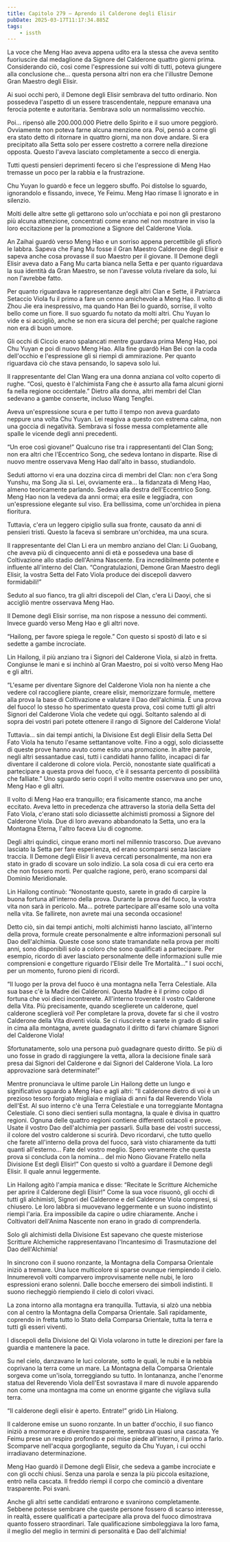 ```yaml
---
title: Capitolo 279 – Aprendo il Calderone degli Elisir
pubDate: 2025-03-17T11:17:34.885Z
tags:
    - issth
---
```



La voce che Meng Hao aveva appena udito era la stessa che aveva sentito fuoriuscire dal medaglione da Signore del Calderone quattro giorni prima. Considerando ciò, così come l'espressione sui volti di tutti, poteva giungere alla conclusione che... questa persona altri non era che l'illustre Demone Gran Maestro degli Elisir.


Ai suoi occhi però, il Demone degli Elisir sembrava del tutto ordinario. Non possedeva l'aspetto di un essere trascendentale, neppure emanava una ferocia potente e autoritaria. Sembrava solo un normalissimo vecchio.


Poi... ripensò alle 200.000.000 Pietre dello Spirito e il suo umore peggiorò. Ovviamente non poteva farne alcuna menzione ora. Poi, pensò a come gli era stato detto di ritornare in quattro giorni, ma non dove andare. Si era precipitato alla Setta solo per essere costretto a correre nella direzione opposta. Questo l'aveva lasciato completamente a secco di energia.


Tutti questi pensieri deprimenti fecero sì che l'espressione di Meng Hao tremasse un poco per la rabbia e la frustrazione.


Chu Yuyan lo guardò e fece un leggero sbuffo. Poi distolse lo sguardo, ignorandolo e fissando, invece, Ye Feimu. Meng Hao rimase lì ignorato e in silenzio.


Molti delle altre sette gli gettarono solo un'occhiata e poi non gli prestarono più alcuna attenzione, concentrati come erano nel non mostrare in viso la loro eccitazione per la promozione a Signore del Calderone Viola.


An Zaihai guardò verso Meng Hao e un sorriso appena percettibile gli sfiorò le labbra. Sapeva che Fang Mu fosse il Gran Maestro Calderone degli Elisir e sapeva anche cosa provasse il suo Maestro per il giovane. Il Demone degli Elisir aveva dato a Fang Mu carta bianca nella Setta e per quanto riguardava la sua identità da Gran Maestro, se non l'avesse voluta rivelare da solo, lui non l'avrebbe fatto.


Per quanto riguardava le rappresentanze degli altri Clan e Sette, il Patriarca Setaccio Viola fu il primo a fare un cenno amichevole a Meng Hao. Il volto di Zhou Jie era inespressivo, ma quando Han Bei lo guardò, sorrise, il volto bello come un fiore. Il suo sguardo fu notato da molti altri. Chu Yuyan lo vide e si accigliò, anche se non era sicura del perché; per qualche ragione non era di buon umore.


Gli occhi di Ciccio erano spalancati mentre guardava prima Meng Hao, poi Chu Yuyan e poi di nuovo Meng Hao. Alla fine guardò Han Bei con la coda dell'occhio e l'espressione gli si riempì di ammirazione. Per quanto riguardava ciò che stava pensando, lo sapeva solo lui.


Il rappresentante del Clan Wang era una donna anziana col volto coperto di rughe. “Così, questo è l'alchimista Fang che è assurto alla fama alcuni giorni fa nella regione occidentale.” Dietro alla donna, altri membri del Clan sedevano a gambe conserte, incluso Wang Tengfei.


Aveva un'espressione scura e per tutto il tempo non aveva guardato neppure una volta Chu Yuyan. Lei reagiva a questo con estrema calma, non una goccia di negatività. Sembrava si fosse messa completamente alle spalle le vicende degli anni precedenti.


“Un eroe così giovane!” Qualcuno rise tra i rappresentanti del Clan Song; non era altri che l'Eccentrico Song, che sedeva lontano in disparte. Rise di nuovo mentre osservava Meng Hao dall'alto in basso, studiandolo.


Seduti attorno vi era una dozzina circa di membri del Clan: non c'era Song Yunshu, ma Song Jia sì. Lei, ovviamente era... la fidanzata di Meng Hao, almeno teoricamente parlando. Sedeva alla destra dell'Eccentrico Song. Meng Hao non la vedeva da anni ormai; era esile e leggiadra, con un'espressione elegante sul viso. Era bellissima, come un'orchidea in piena fioritura.


Tuttavia, c'era un leggero cipiglio sulla sua fronte, causato da anni di pensieri tristi. Questo la faceva sì sembrare un'orchidea, ma una scura.


Il rappresentante del Clan Li era un membro anziano del Clan: Li Guobang, che aveva più di cinquecento anni di età e possedeva una base di Coltivazione allo stadio dell'Anima Nascente. Era incredibilmente potente e influente all'interno del Clan. “Congratulazioni, Demone Gran Maestro degli Elisir, la vostra Setta del Fato Viola produce dei discepoli davvero formidabili!”


Seduto al suo fianco, tra gli altri discepoli del Clan, c'era Li Daoyi, che si accigliò mentre osservava Meng Hao.


Il Demone degli Elisir sorrise, ma non rispose a nessuno dei commenti. Invece guardò verso Meng Hao e gli altri nove.


“Hailong, per favore spiega le regole.” Con questo si spostò di lato e si sedette a gambe incrociate.


Lin Hailong, il più anziano tra i Signori del Calderone Viola, si alzò in fretta. Congiunse le mani e si inchinò al Gran Maestro, poi si voltò verso Meng Hao e gli altri.


“L'esame per diventare Signore del Calderone Viola non ha niente a che vedere col raccogliere piante, creare elisir, memorizzare formule, mettere alla prova la base di Coltivazione e valutare il Dao dell'alchimia. È una prova del fuoco! Io stesso ho sperimentato questa prova, così come tutti gli altri Signori del Calderone Viola che vedete qui oggi. Soltanto salendo al di sopra dei vostri pari potete ottenere il rango di Signore del Calderone Viola!


Tuttavia... sin dai tempi antichi, la Divisione Est degli Elisir della Setta Del Fato Viola ha tenuto l'esame settantanove volte. Fino a oggi, solo diciassette di queste prove hanno avuto come esito una promozione. In altre parole, negli altri sessantadue casi, tutti i candidati hanno fallito, incapaci di far diventare il calderone di colore viola. Perciò, nonostante siate qualificati a partecipare a questa prova del fuoco, c'è il sessanta percento di possibilità che falliate.” Uno sguardo serio coprì il volto mentre osservava uno per uno, Meng Hao e gli altri.


Il volto di Meng Hao era tranquillo; era fisicamente stanco, ma anche eccitato. Aveva letto in precedenza che attraverso la storia della Setta del Fato Viola, c'erano stati solo diciassette alchimisti promossi a Signore del Calderone Viola. Due di loro avevano abbandonato la Setta, uno era la Montagna Eterna, l'altro faceva Liu di cognome.


Degli altri quindici, cinque erano morti nel millennio trascorso. Due avevano lasciato la Setta per fare esperienza, ed erano scomparsi senza lasciare traccia. Il Demone degli Elisir li aveva cercati personalmente, ma non era stato in grado di scovare un solo indizio. La sola cosa di cui era certo era che non fossero morti. Per qualche ragione, però, erano scomparsi dal Dominio Meridionale.


Lin Hailong continuò: “Nonostante questo, sarete in grado di carpire la buona fortuna all'interno della prova. Durante la prova del fuoco, la vostra vita non sarà in pericolo. Ma... potrete partecipare all'esame solo una volta nella vita. Se fallirete, non avrete mai una seconda occasione!


Detto ciò, sin dai tempi antichi, molti alchimisti hanno lasciato, all'interno della prova, formule create personalmente e altre informazioni personali sul Dao dell'alchimia. Queste cose sono state tramandate nella prova per molti anni, sono disponibili solo a coloro che sono qualificati a partecipare. Per esempio, ricordo di aver lasciato personalmente delle informazioni sulle mie comprensioni e congetture riguardo l'Elisir delle Tre Mortalità...” I suoi occhi, per un momento, furono pieni di ricordi.


“Il luogo per la prova del fuoco è una montagna nella Terra Celestiale. Alla sua base c'è la Madre dei Calderoni. Questa Madre è il primo colpo di fortuna che voi dieci incontrerete. All'interno troverete il vostro Calderone della Vita. Più precisamente, quando sceglierete un calderone, quel calderone sceglierà voi! Per completare la prova, dovete far sì che il vostro Calderone della Vita diventi viola. Se ci riuscirete e sarete in grado di salire in cima alla montagna, avrete guadagnato il diritto di farvi chiamare Signori del Calderone Viola!


Sfortunatamente, solo una persona può guadagnare questo diritto. Se più di uno fosse in grado di raggiungere la vetta, allora la decisione finale sarà presa dai Signori del Calderone e dai Signori del Calderone Viola. La loro approvazione sarà determinate!”


Mentre pronunciava le ultime parole Lin Hailong dette un lungo e significativo sguardo a Meng Hao e agli altri: “Il calderone dietro di voi è un prezioso tesoro forgiato migliaia e migliaia di anni fa dal Reverendo Viola dell'Est. Al suo interno c'è una Terra Celestiale e una torreggiante Montagna Celestiale. Ci sono dieci sentieri sulla montagna, la quale è divisa in quattro regioni. Ognuna delle quattro regioni contiene differenti ostacoli e prove. Usate il vostro Dao dell'alchimia per passarli. Sulla base dei vostri successi, il colore del vostro calderone si scurirà. Devo ricordarvi, che tutto quello che farete all'interno della prova del fuoco, sarà visto chiaramente da tutti quanti all'esterno... Fate del vostro meglio. Spero veramente che questa prova si concluda con la nomina... del mio Nono Giovane Fratello nella Divisione Est degli Elisir!” Con questo si voltò a guardare il Demone degli Elisir. Il quale annuì leggermente.


Lin Hailong agitò l'ampia manica e disse: “Recitate le Scritture Alchemiche per aprire il Calderone degli Elisir!” Come la sua voce risuonò, gli occhi di tutti gli alchimisti, Signori del Calderone e del Calderone Viola compresi, si chiusero. Le loro labbra si muovevano leggermente e un suono indistinto riempì l'aria. Era impossibile da capire o udire chiaramente. Anche i Coltivatori dell'Anima Nascente non erano in grado di comprenderla.


Solo gli alchimisti della Divisione Est sapevano che queste misteriose Scritture Alchemiche rappresentavano l'Incantesimo di Trasmutazione del Dao dell'Alchimia!


In sincrono con il suono ronzante, la Montagna della Comparsa Orientale iniziò a tremare. Una luce multicolore si sparse ovunque riempiendo il cielo. Innumerevoli volti comparvero improvvisamente nelle nubi, le loro espressioni erano solenni. Dalle bocche emersero dei simboli indistinti. Il suono riecheggiò riempiendo il cielo di colori vivaci.


La zona intorno alla montagna era tranquilla. Tuttavia, si alzò una nebbia con al centro la Montagna della Comparsa Orientale. Salì rapidamente, coprendo in fretta tutto lo Stato della Comparsa Orientale, tutta la terra e tutti gli esseri viventi.


I discepoli della Divisione del Qi Viola volarono in tutte le direzioni per fare la guardia e mantenere la pace.


Su nel cielo, danzavano le luci colorate, sotto le quali, le nubi e la nebbia coprivano la terra come un mare. La Montagna della Comparsa Orientale sorgeva come un'isola, torreggiando su tutto. In lontananza, anche l'enorme statua del Reverendo Viola dell'Est sovrastava il mare di nuvole apparendo non come una montagna ma come un enorme gigante che vigilava sulla terra.


“Il calderone degli elisir è aperto. Entrate!” gridò Lin Hialong.


Il calderone emise un suono ronzante. In un batter d'occhio, il suo fianco iniziò a mormorare e divenire trasparente, sembrava quasi una cascata. Ye Feimu prese un respiro profondo e poi mise piede all'interno, il primo a farlo. Scomparve nell'acqua gorgogliante, seguito da Chu Yuyan, i cui occhi irradiavano determinazione.


Meng Hao guardò il Demone degli Elisir, che sedeva a gambe incrociate e con gli occhi chiusi. Senza una parola e senza la più piccola esitazione, entrò nella cascata. Il freddo riempì il corpo che cominciò a diventare trasparente. Poi svanì.


Anche gli altri sette candidati entrarono e svanirono completamente. Sebbene potesse sembrare che queste persone fossero di scarso interesse, in realtà, essere qualificati a partecipare alla prova del fuoco dimostrava quanto fossero straordinari. Tale qualificazione simboleggiava la loro fama, il meglio del meglio in termini di personalità e Dao dell'alchimia!
                                


                                



